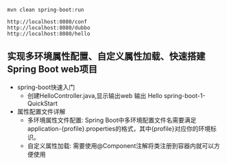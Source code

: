 
```shell script
mvn clean spring-boot:run

http://localhost:8080/conf
http://localhost:8080/dubbo
http://localhost:8080/hello
```

## 实现多环境属性配置、自定义属性加载、快速搭建Spring Boot web项目

- spring-boot快速入门
  - 创建HelloController.java,显示输出web 输出 Hello spring-boot-1-QuickStart
- 属性配置文件详解
  - 多环境属性文件配置: Spring Boot中多环境配置文件名需要满足application-{profile}.properties的格式，其中{profile}对应你的环境标识。
  - 自定义属性加载: 需要使用@Component注解将类注册到容器内就可以方便使用

